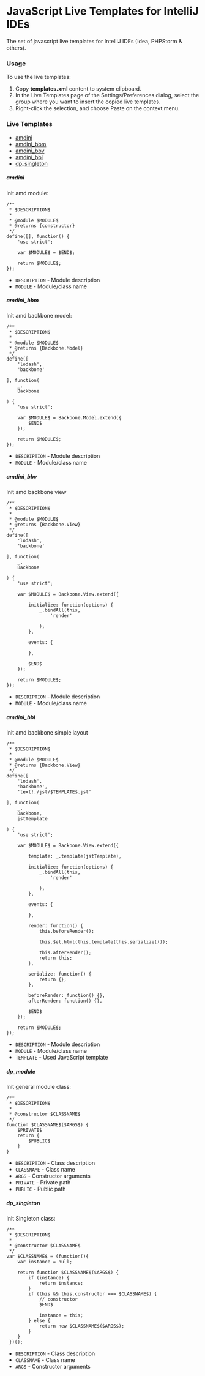 # JavaScript Live Templates for IntelliJ IDEs
The set of javascript live templates for IntelliJ IDEs (Idea, PHPStorm & others).

### Usage
To use the live templates:  

1. Copy **templates.xml** content to system clipboard.
2. In the Live Templates page of the Settings/Preferences dialog, select the group where you want to insert the copied live templates.
3. Right-click the selection, and choose Paste on the context menu.

### Live Templates
+ [amdini](#amdini)
+ [amdini_bbm](#amdini_bbm)
+ [amdini_bbv](#amdini_bbv)
+ [amdini_bbl](#amdini_bbl)
+ [dp_singleton](#dp_singleton)

##### amdini
Init amd module:
```
/**
 * $DESCRIPTION$
 *
 * @module $MODULE$
 * @returns {constructor}
 */
define([], function() {
    'use strict';

    var $MODULE$ = $END$;

    return $MODULE$;
});
```
* `DESCRIPTION` - Module description
* `MODULE` - Module/class name

##### amdini_bbm
Init amd backbone model:
```
/**
 * $DESCRIPTION$
 *
 * @module $MODULE$
 * @returns {Backbone.Model}
 */
define([
    'lodash',
    'backbone'

], function(
    _,
    Backbone

) {
    'use strict';

    var $MODULE$ = Backbone.Model.extend({
        $END$
    });

    return $MODULE$;
});
```
* `DESCRIPTION` - Module description
* `MODULE` - Module/class name

##### amdini_bbv
Init amd backbone view
```
/**
 * $DESCRIPTION$
 *
 * @module $MODULE$
 * @returns {Backbone.View}
 */
define([
    'lodash',
    'backbone'

], function(
    _,
    Backbone

) {
    'use strict';

    var $MODULE$ = Backbone.View.extend({

        initialize: function(options) {
            _.bindAll(this,
                'render'
    
            );
        },
        
        events: {
            
        },

        $END$
    });

    return $MODULE$;
});
```
* `DESCRIPTION` - Module description
* `MODULE` - Module/class name

##### amdini_bbl
Init amd backbone simple layout
```
/**
 * $DESCRIPTION$
 *
 * @module $MODULE$
 * @returns {Backbone.View}
 */
define([
    'lodash',
    'backbone',
    'text!./jst/$TEMPLATE$.jst'

], function(
    _,
    Backbone,
    jstTemplate

) {
    'use strict';

    var $MODULE$ = Backbone.View.extend({
    
        template: _.template(jstTemplate),

        initialize: function(options) {
            _.bindAll(this,
                'render'
    
            );
        },
        
        events: {
            
        },
        
        render: function() {
            this.beforeRender();
            
            this.$el.html(this.template(this.serialize()));
            
            this.afterRender();
            return this;
        },
        
        serialize: function() {
            return {};
        },
        
        beforeRender: function() {},
        afterRender: function() {},

        $END$
    });

    return $MODULE$;
});
```
* `DESCRIPTION` - Module description
* `MODULE` - Module/class name
* `TEMPLATE` - Used JavaScript template

##### dp_module
Init general module class:
```
/**
 * $DESCRIPTION$
 *
 * @constructor $CLASSNAME$
 */
function $CLASSNAME$($ARGS$) {
    $PRIVATE$
    return {
        $PUBLIC$
    }
}
```
* `DESCRIPTION` - Class description
* `CLASSNAME` - Class name
* `ARGS` - Constructor arguments
* `PRIVATE` - Private path
* `PUBLIC` - Public path

##### dp_singleton
Init Singleton class:
```
/**
 * $DESCRIPTION$
 *
 * @constructor $CLASSNAME$
 */
var $CLASSNAME$ = (function(){
    var instance = null;
    
    return function $CLASSNAME$($ARGS$) {
        if (instance) {
            return instance;
        }
        if (this && this.constructor === $CLASSNAME$) {
            // constructor
            $END$
          
            instance = this;
        } else {
            return new $CLASSNAME$($ARGS$);
        }
    }
 })();
```
* `DESCRIPTION` - Class description
* `CLASSNAME` - Class name
* `ARGS` - Constructor arguments